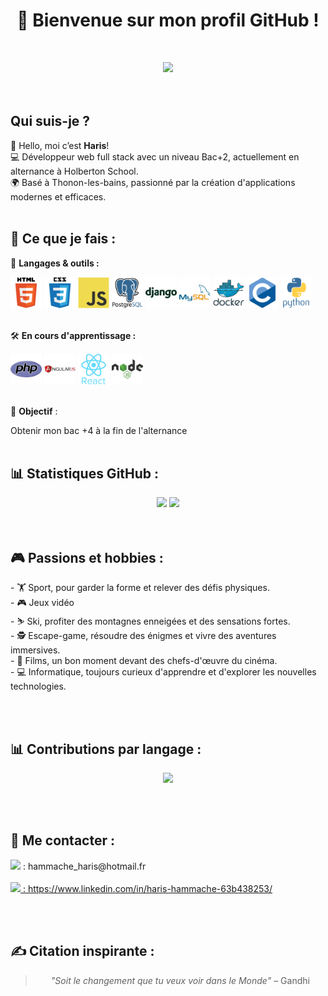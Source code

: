 <p>
  <h1 style="bold", align="center">🌟 Bienvenue sur mon profil GitHub !</h1>
<p>
<br>
<div align="center">
   <img src="https://media.giphy.com/media/RbDKaczqWovIugyJmW/giphy.gif">
</div>
<br><br>

<h2><strong>Qui suis-je ?</strong></h2>   
👋 Hello, moi c’est <strong>Haris</strong>!<br>
💻 Développeur web full stack avec un niveau Bac+2, actuellement en alternance à Holberton School.<br> 
🌍 Basé à Thonon-les-bains, passionné par la création d'applications modernes et efficaces.
<br> <br>


<h2><strong>🚀 Ce que je fais :</strong></h2>

🔧 **Langages & outils :**  
<div>
    <img src="https://github.com/devicons/devicon/blob/master/icons/html5/html5-original-wordmark.svg" width="50" />
    <img src="https://github.com/devicons/devicon/blob/master/icons/css3/css3-original-wordmark.svg" width="50" />
    <img src="https://github.com/devicons/devicon/blob/master/icons/javascript/javascript-original.svg" width="50" />
    <img src="https://github.com/devicons/devicon/blob/master/icons/postgresql/postgresql-original-wordmark.svg" width="50" />
    <img src="https://github.com/devicons/devicon/blob/master/icons/django/django-plain-wordmark.svg" width="50" />
    <img src="https://github.com/devicons/devicon/blob/master/icons/mysql/mysql-original-wordmark.svg" width="50" />
    <img src="https://github.com/devicons/devicon/blob/master/icons/docker/docker-original-wordmark.svg" width="50" />
    <img src="https://github.com/devicons/devicon/blob/master/icons/c/c-original.svg" width="50" />
    <img src="https://github.com/devicons/devicon/blob/master/icons/python/python-original-wordmark.svg" width="50" />
</div>
<br>
 


🛠️ **En cours d'apprentissage :**
<div>
    <img src="https://github.com/devicons/devicon/blob/master/icons/php/php-original.svg" width="50" />
    <img src="https://github.com/devicons/devicon/blob/master/icons/angularjs/angularjs-original-wordmark.svg" width="50"/>
    <img src="https://github.com/devicons/devicon/blob/master/icons/react/react-original-wordmark.svg" width="50"/>
    <img src="https://github.com/devicons/devicon/blob/master/icons/nodejs/nodejs-original-wordmark.svg" width="50" />
</div>
<br>

🌱 **Objectif** :

Obtenir mon bac +4 à la fin de l'alternance
<br><br>
<h2><strong>📊 Statistiques GitHub :</strong></h2>
<div align="center">
  <img src="https://github-readme-stats.vercel.app/api?username=harishammache&show_icons=true&theme=radical" width="400"/>
  <img src="https://github-readme-streak-stats.herokuapp.com/?user=harishammache&theme=radical" width="400"/>
</div>
<br><br>

<h2><strong>🎮 Passions et hobbies :</strong></h2>
- 🏋️ Sport, pour garder la forme et relever des défis physiques.<br>
- 🎮 Jeux vidéo<br>
- ⛷️ Ski, profiter des montagnes enneigées et des sensations fortes.  <br>
- 🕵️ Escape-game, résoudre des énigmes et vivre des aventures immersives.  <br>
- 🎥 Films, un bon moment devant des chefs-d'œuvre du cinéma.  <br>
- 💻 Informatique, toujours curieux d'apprendre et d'explorer les nouvelles technologies.

<br><br>

<h2><strong>📊 Contributions par langage :</strong></h2>
<div align="center">
  <img src="https://github-readme-stats.vercel.app/api/top-langs/?username=harishammache&layout=pie&theme=radical" width="400" />
</div>

<br><br>

<h2><strong>🎯 Me contacter :</strong></h2>
<div">
  <div>
    <img src="https://img.shields.io/badge/Email-D14836?style=for-the-badge&logo=gmail&logoColor=white" />   : hammache_haris@hotmail.fr
  </div>
  <br>
  <div>
    <a href="https://www.linkedin.com/in/haris-hammache-63b438253/">
      <img src="https://img.shields.io/badge/LinkedIn-0077B5?style=for-the-badge&logo=linkedin&logoColor=white" />       : https://www.linkedin.com/in/haris-hammache-63b438253/
    </a>
  </div>
</div>

<br><br>

<h2><strong>✍️ Citation inspirante :</strong></h2>
<div align="center">
  <blockquote>
    <em>"Soit le changement que tu veux voir dans le Monde"</em>  
    – Gandhi
  </blockquote>
</div>

